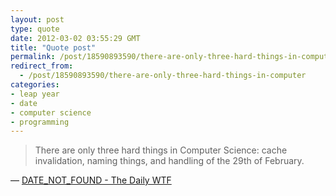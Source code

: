 ```yaml
---
layout: post
type: quote
date: 2012-03-02 03:55:29 GMT
title: "Quote post"
permalink: /post/18590893590/there-are-only-three-hard-things-in-computer
redirect_from: 
  - /post/18590893590/there-are-only-three-hard-things-in-computer
categories:
- leap year
- date
- computer science
- programming
---
```

<blockquote>There are only three hard things in Computer Science: cache invalidation, naming things, and handling of the 29th of February.</blockquote>

 — <a href="http://thedailywtf.com/Articles/DATE_NOT_FOUND.aspx">DATE_NOT_FOUND - The Daily WTF</a>